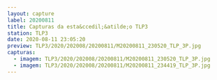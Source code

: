 ```yaml
---
layout: capture
label: 20200811
title: Capturas da esta&ccedil;&atilde;o TLP3
station: TLP3
date: 2020-08-11 23:05:20
preview: TLP3/2020/202008/20200811/M20200811_230520_TLP_3P.jpg
capturas:
  - imagem: TLP3/2020/202008/20200811/M20200811_230520_TLP_3P.jpg
  - imagem: TLP3/2020/202008/20200811/M20200811_234419_TLP_3P.jpg
---
```

